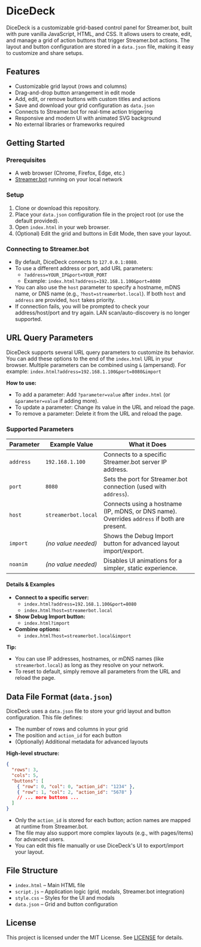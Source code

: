 # DiceDeck

DiceDeck is a customizable grid-based control panel for Streamer.bot, built with pure vanilla JavaScript, HTML, and CSS. It allows users to create, edit, and manage a grid of action buttons that trigger Streamer.bot actions. The layout and button configuration are stored in a `data.json` file, making it easy to customize and share setups.

## Features
- Customizable grid layout (rows and columns)
- Drag-and-drop button arrangement in edit mode
- Add, edit, or remove buttons with custom titles and actions
- Save and download your grid configuration as `data.json`
- Connects to Streamer.bot for real-time action triggering
- Responsive and modern UI with animated SVG background
- No external libraries or frameworks required

## Getting Started

### Prerequisites
- A web browser (Chrome, Firefox, Edge, etc.)
- [Streamer.bot](https://streamer.bot/) running on your local network

### Setup
1. Clone or download this repository.
2. Place your `data.json` configuration file in the project root (or use the default provided).
3. Open `index.html` in your web browser.
4. (Optional) Edit the grid and buttons in Edit Mode, then save your layout.

### Connecting to Streamer.bot
- By default, DiceDeck connects to `127.0.0.1:8080`.
- To use a different address or port, add URL parameters:
  - `?address=YOUR_IP&port=YOUR_PORT`
  - Example: `index.html?address=192.168.1.100&port=8080`
- You can also use the `host` parameter to specify a hostname, mDNS name, or DNS name (e.g., `?host=streamerbot.local`). If both `host` and `address` are provided, `host` takes priority.
- If connection fails, you will be prompted to check your address/host/port and try again. LAN scan/auto-discovery is no longer supported.

## URL Query Parameters

DiceDeck supports several URL query parameters to customize its behavior. You can add these options to the end of the `index.html` URL in your browser. Multiple parameters can be combined using `&` (ampersand). For example: `index.html?address=192.168.1.100&port=8080&import`

**How to use:**
- To add a parameter: Add `?parameter=value` after `index.html` (or `&parameter=value` if adding more).
- To update a parameter: Change its value in the URL and reload the page.
- To remove a parameter: Delete it from the URL and reload the page.

### Supported Parameters

| Parameter   | Example Value         | What it Does                                                                                 |
|-------------|----------------------|---------------------------------------------------------------------------------------------|
| `address`   | `192.168.1.100`      | Connects to a specific Streamer.bot server IP address.                                       |
| `port`      | `8080`               | Sets the port for Streamer.bot connection (used with `address`).                             |
| `host`      | `streamerbot.local`  | Connects using a hostname (IP, mDNS, or DNS name). Overrides `address` if both are present. |
| `import`    | _(no value needed)_  | Shows the Debug Import button for advanced layout import/export.                             |
| `noanim`    | _(no value needed)_  | Disables UI animations for a simpler, static experience.                                     |

#### Details & Examples

- **Connect to a specific server:**
  - `index.html?address=192.168.1.100&port=8080`
  - `index.html?host=streamerbot.local`
- **Show Debug Import button:**
  - `index.html?import`
- **Combine options:**
  - `index.html?host=streamerbot.local&import`

**Tip:**
- You can use IP addresses, hostnames, or mDNS names (like `streamerbot.local`) as long as they resolve on your network.
- To reset to default, simply remove all parameters from the URL and reload the page.

## Data File Format (`data.json`)

DiceDeck uses a `data.json` file to store your grid layout and button configuration. This file defines:
- The number of rows and columns in your grid
- The position and `action_id` for each button
- (Optionally) Additional metadata for advanced layouts

**High-level structure:**
```json
{
  "rows": 3,
  "cols": 5,
  "buttons": [
    { "row": 0, "col": 0, "action_id": "1234" },
    { "row": 1, "col": 2, "action_id": "5678" }
    // ... more buttons ...
  ]
}
```
- Only the `action_id` is stored for each button; action names are mapped at runtime from Streamer.bot.
- The file may also support more complex layouts (e.g., with pages/items) for advanced users.
- You can edit this file manually or use DiceDeck's UI to export/import your layout.

## File Structure
- `index.html` – Main HTML file
- `script.js` – Application logic (grid, modals, Streamer.bot integration)
- `style.css` – Styles for the UI and modals
- `data.json` – Grid and button configuration

## License
This project is licensed under the MIT License. See [LICENSE](LICENSE) for details. 